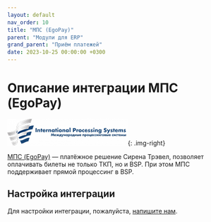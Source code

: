 ```yaml
---
layout: default
nav_order: 10
title: "МПС (EgoPay)"
parent: "Модули для ERP"
grand_parent: "Приём платежей"
date: 2023-10-25 00:00:00 +0300
---
```


# Описание интеграции МПС (EgoPay)

![МПС](/assets/images/pss/mps.png){: .img-right}

[МПС (EgoPay)](https://ips.su/) — платёжное решение Сирена Трэвел, позволяет оплачивать билеты не только ТКП,
но и BSP. При этом МПС поддерживает прямой процессинг в BSP.

## Настройка интеграции

Для настройки интеграции, пожалуйста, [напишите нам](https://www.invoicebox.ru/ru/contacts/feedback.html).
